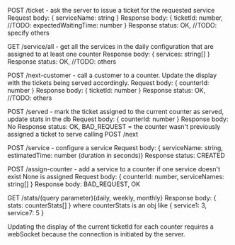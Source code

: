 POST /ticket - ask the server to issue a ticket for the requested service
    Request body: { serviceName: string }
    Response body: { ticketId: number, //TODO: expectedWaitingTime: number }
    Response status: OK, //TODO: specify others
    
GET /service/all - get all the services in the daily configuration that are assigned to at least one counter
    Response body: { services: string[] }
    Response status: OK, //TODO: others

POST /next-customer - call a customer to a counter. Update the display with the tickets being served accordingly.
    Request body: { counterId: number }
    Response body: { ticketId: number }
    Response status: OK, //TODO: others

POST /served - mark the ticket assigned to the current counter as served, update stats in the db
    Request body: { counterId: number }
    Response body: No
    Response status: OK, BAD_REQUEST = the counter wasn't previously assigned a ticket to serve calling POST /next

POST /service - configure a service
    Request body: { serviceName: string, estimatedTime: number (duration in seconds)}
    Response status: CREATED

POST /assign-counter - add a service to a counter if one service doesn't exist None is assigned
    Request body: { counterId: number, serviceNames: string[] }
    Response body: BAD_REQUEST, OK

GET /stats/(query parameter){daily, weekly, monthly}
    Response body: { stats: counterStats[] } where counterStats is an obj like
        {
            service1: 3,
            service7: 5
        }

Updating the display of the current ticketId for each counter 
requires a webSocket because the connection is initiated by the server.